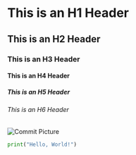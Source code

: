 # This is an H1 Header

## This is an H2 Header

### This is an H3 Header

#### This is an H4 Header

##### This is an H5 Header

###### This is an H6 Header

![Commit Picture](https://images.app.goo.gl/XvqftqMR9jRG8KrJ8)

```python
print("Hello, World!")
```
